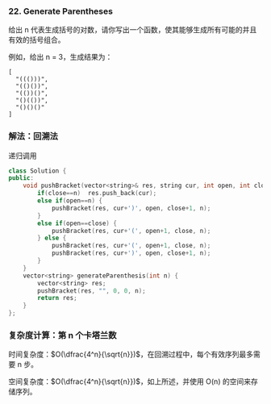 ### 22. Generate Parentheses

给出 n 代表生成括号的对数，请你写出一个函数，使其能够生成所有可能的并且有效的括号组合。

例如，给出 n = 3，生成结果为：
```
[
  "((()))",
  "(()())",
  "(())()",
  "()(())",
  "()()()"
]
```

### 解法：回溯法

递归调用

```cpp
class Solution {
public:
    void pushBracket(vector<string>& res, string cur, int open, int close, int n) {
        if(close==n)  res.push_back(cur);
        else if(open==n) {
            pushBracket(res, cur+')', open, close+1, n);
        }
        else if(open==close) {
            pushBracket(res, cur+'(', open+1, close, n);
        } else {
            pushBracket(res, cur+'(', open+1, close, n);
            pushBracket(res, cur+')', open, close+1, n);
        }
    }
    vector<string> generateParenthesis(int n) {
        vector<string> res;
        pushBracket(res, "", 0, 0, n);
        return res;
    }
};
```

### 复杂度计算：第 n 个卡塔兰数

时间复杂度：$O(\dfrac{4^n}{\sqrt{n}})$，在回溯过程中，每个有效序列最多需要 n 步。

空间复杂度：$O(\dfrac{4^n}{\sqrt{n}})$，如上所述，并使用 O(n) 的空间来存储序列。





